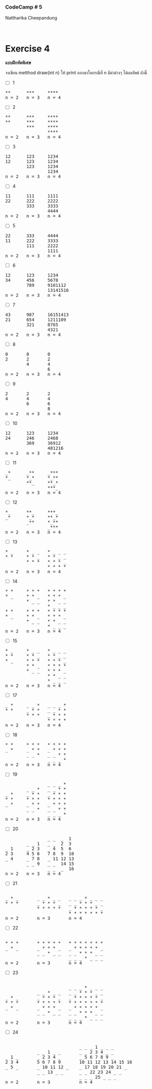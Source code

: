 ### CodeCamp # 5 <br>
Nattharika Cheepandung <br>
<br>
<br>

# Exercise 4


**แบบฝึกหัดพิเศษ**

จงเขียน metthod draw(int n) ให้ print ออกมาใหกรณีที่ n มีค่าต่างๆ ได้ผลลัพธ์ ดังนี้

- [ ] 1

<pre>
**      ***     ****
n = 2   n = 3   n = 4
</pre>

- [ ] 2

<pre>
**      ***     ****
**      ***     ****
        ***     ****
                ****
n = 2   n = 3   n = 4
</pre>

- [ ] 3

<pre>
12      123     1234
12      123     1234
        123     1234
                1234
n = 2   n = 3   n = 4
</pre>

- [ ] 4

<pre>
11      111     1111
22      222     2222
        333     3333
                4444
n = 2   n = 3   n = 4
</pre>

- [ ] 5

<pre>
22      333     4444
11      222     3333
        111     2222
                1111
n = 2   n = 3   n = 4
</pre>

- [ ] 6

<pre>
12      123     1234
34      456     5678
        789     9101112
                13141516
n = 2   n = 3   n = 4
</pre>

- [ ] 7

<pre>
43      987     16151413
21      654     1211109
        321     8765
                4321
n = 2   n = 3   n = 4
</pre>

- [ ] 8

<pre>
0       0       0
2       2       2
        4       4
                6
n = 2   n = 3   n = 4
</pre>

- [ ] 9

<pre>
2       2       2
4       4       4
        6       6
                8
n = 2   n = 3   n = 4
</pre>

- [ ] 10

<pre>
12      123     1234
24      246     2468
        369     36912
                481216
n = 2   n = 3   n = 4
</pre>

- [ ] 11

<pre>
_*      _**     _***
*_      *_*     *_**
        **_     **_*
                ***_
n = 2   n = 3   n = 4
</pre>

- [ ] 12

<pre>
*_      **_     ***_
_*      *_*     **_*
        _**     *_**
                _***
n = 2   n = 3   n = 4
</pre>

- [ ] 13

<pre>
* _     * _ _   * _ _ _
* *     * * _   * * _ _
        * * *   * * * _
                * * * *
n = 2   n = 3   n = 4
</pre>

- [ ] 14

<pre>
* *     * * *   * * * *
* _     * * _   * * * _
        * _ _   * * _ _
                * _ _ _
* *     * * *   * * * *
* _     * * _   * * * _
        * _ _   * * _ _
                * _ _ _
n = 2   n = 3   n = 4
</pre>

- [ ] 15

<pre>
* _     * _ _   * _ _ _
* *     * * _   * * _ _
* _     * * *   * * * _
        * * _   * * * *
        * _ _   * * * _
                * * _ _
                * _ _ _
n = 2   n = 3   n = 4
</pre>

- [ ] 17

<pre>
_ *     _ _ *   _ _ _ *
* *     _ * *   _ _ * *
        * * *   _ * * *
                * * * *
n = 2   n = 3   n = 4
</pre>

- [ ] 18

<pre>
* *     * * *   * * * *
_ *     _ * *   _ * * *
        _ _ *   _ _ * *
                _ _ _ *
n = 2   n = 3   n = 4
</pre>

- [ ] 19

<pre>
                _ _ _ *
        _ _ *   _ _ * *
_ *     _ * *   _ * * *
* *     * * *   * * * *
_ *     _ * *   _ * * *
        _ _ *   _ _ * *
                _ _ _ *
n = 2   n = 3   n = 4
</pre>

- [ ] 20

<pre>
                _ _  _  1
        _ _ 1   _ _  2  3
_ 1     _ 2 3   _ 4  5  6
2 3     4 5 6   7 8  9  10
_ 4     _ 7 8   _ 11 12 13
        _ _ 9   _ _  14 15
                _ _  _  16
n = 2   n = 3   n = 4
</pre>

- [ ] 21

<pre> 
_ * _       _ _ * _ _   _ _ _ * _ _ _
* * *       _ * * * _   _ _ * * * _ _
            * * * * *   _ * * * * * _
                        * * * * * * *
n = 2       n = 3       n = 4
</pre>

- [ ] 22

<pre> 
* * *       * * * * *   * * * * * * *
_ * _       _ * * * _   _ * * * * * _
            _ _ * _ _   _ _ * * * _ _
                        _ _ _ * _ _ _
n = 2       n = 3       n = 4
</pre>

- [ ] 23

<pre> 
                        _ _ _ * _ _ _
            _ _ * _ _   _ _ * * * _ _
_ * _       _ * * * _   _ * * * * * _
* * *       * * * * *   * * * * * * *
_ * _       _ * * * _   _ * * * * * _
            _ _ * _ _   _ _ * * * _ _
                        _ _ _ * _ _ _
n = 2       n = 3       n = 4
</pre>

- [ ] 24

<pre> 
                            _ _ _ 1 _ _ _
            _ _ 1 _ _       _ _ 2 3 4 _ _
_ 1 _       _ 2 3 4 _       _ 5 6 7 8 9 _
2 3 4       5 6 7 8 9       10 11 12 13 14 15 16
_ 5 _       _ 10 11 12 _    _ 17 18 19 20 21 _
            _ _ 13 _ _      _ _ 22 23 24 _ _
                            _ _ _ 25 _ _ _
n = 2       n = 3           n = 4
</pre>